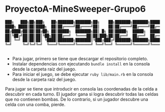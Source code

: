 # ProyectoA-MineSweeper-Grupo6

 ```bash
███╗   ███╗██╗███╗   ██╗███████╗███████╗██╗    ██╗███████╗███████╗███████╗██████╗ ███████╗██████╗ 
████╗ ████║██║████╗  ██║██╔════╝██╔════╝██║    ██║██╔════╝██╔════╝██╔════╝██╔══██╗██╔════╝██╔══██╗
██╔████╔██║██║██╔██╗ ██║█████╗  ███████╗██║ █╗ ██║█████╗  █████╗  █████╗  ██████╔╝█████╗  ██████╔╝
██║╚██╔╝██║██║██║╚██╗██║██╔══╝  ╚════██║██║███╗██║██╔══╝  ██╔══╝  ██╔══╝  ██╔═══╝ ██╔══╝  ██╔══██╗
██║ ╚═╝ ██║██║██║ ╚████║███████╗███████║╚███╔███╔╝███████╗███████╗███████╗██║     ███████╗██║  ██║
╚═╝     ╚═╝╚═╝╚═╝  ╚═══╝╚══════╝╚══════╝ ╚══╝╚══╝ ╚══════╝╚══════╝╚══════╝╚═╝     ╚══════╝╚═╝  ╚═╝
                                                                                                  
```

- Para jugar, primero se tiene que descargar el repositorio completo.
- Instalar dependencias con ejecutando `bundle install` en la consola desde la carpeta raíz del juego.
- Para iniciar el juego, se debe ejecutar `ruby lib/main.rb` en la consola desde la carpeta raíz del juego.

Para jugar se tiene que introducir en consola las coordenadas de la celda a descubrir en cada turno. El jugador gana si logra descubrir todas las celdas que no contienen bombas. De lo contrario, si un jugador descubre una celda con una comba, pierde.